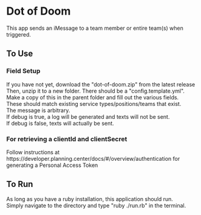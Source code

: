 <h1>Dot of Doom</h1>
This app sends an iMessage to a team member or entire team(s) when triggered.
<h2>To Use</h2>
<h3>Field Setup</h3>
If you have not yet, download the "dot-of-doom.zip" from the latest release<br>
Then, unzip it to a new folder. There should be a "config.template.yml".<br>
Make a copy of this in the parent folder and fill out the various fields.<br>
These should match existing service types/positions/teams that exist.<br>
The message is arbitrary.<br>
If debug is true, a log will be generated and texts will not be sent.<br>
If debug is false, texts will actually be sent.
<h3>For retrieving a clientId and clientSecret</h3>
Follow instructions at https://developer.planning.center/docs/#/overview/authentication for generating a Personal Access Token
<h2>To Run</h2>
As long as you have a ruby installation, this application should run.<br>
Simply navigate to the directory and type "ruby ./run.rb" in the terminal.
